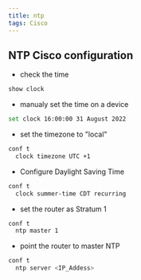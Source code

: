 ```yaml
---
title: ntp
tags: Cisco
---
```


## NTP Cisco configuration

- check the time
```sh
show clock
```
- manualy set the time on a device
```sh
set clock 16:00:00 31 August 2022
```

- set the timezone to "local"
```sh
conf t
  clock timezone UTC +1
```

- Configure Daylight Saving Time
```sh
conf t
  clock summer-time CDT recurring
```

- set the router as Stratum 1
```sh
conf t
  ntp master 1
```

- point the router to master NTP
```sh
conf t
  ntp server <IP_Addess>
```